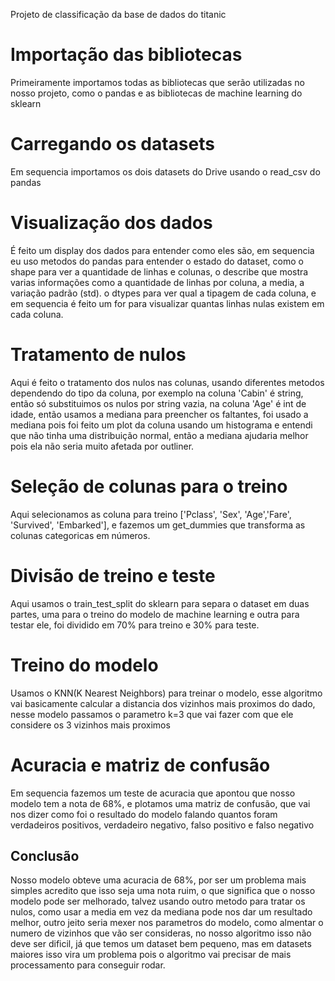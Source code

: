 Projeto de classificação da base de dados do titanic

# Importação das bibliotecas

 Primeiramente importamos todas as bibliotecas que serão utilizadas no nosso projeto, como o pandas e as bibliotecas de machine learning do sklearn

 # Carregando os datasets

 Em sequencia importamos os dois datasets do Drive usando  o read_csv do pandas

 # Visualização dos dados

 É feito um display dos dados para entender como eles são, em sequencia eu uso metodos do pandas para entender o estado do dataset, como o shape para ver a quantidade de linhas e colunas, o describe que mostra varias informações como a quantidade de linhas por coluna, a media, a variação padrão (std). o dtypes para ver qual a tipagem de cada coluna, e em sequencia é feito um for para visualizar quantas linhas nulas existem em cada coluna.

 # Tratamento de nulos

 Aqui é feito o tratamento dos nulos nas colunas, usando diferentes metodos dependendo do tipo da coluna, por exemplo na coluna 'Cabin' é string, então só substituimos os nulos por string vazia, na coluna 'Age' é int de idade, então usamos a mediana para preencher os faltantes, foi usado a mediana pois foi feito um plot da coluna usando um histograma e entendi que não tinha uma distribuição normal, então a mediana ajudaria melhor pois ela não seria muito afetada por outliner.

 # Seleção de colunas para o treino
 Aqui selecionamos as coluna para treino ['Pclass', 'Sex', 'Age','Fare', 'Survived', 'Embarked'], e fazemos um get_dummies que transforma as colunas categoricas em números.

 # Divisão de treino e teste
 Aqui usamos o train_test_split do sklearn para separa o dataset em duas partes, uma para o treino do modelo de machine learning e outra para testar ele, foi dividido em 70% para treino e 30% para teste.

 # Treino do modelo
 Usamos o KNN(K Nearest Neighbors) para treinar o modelo, esse algoritmo vai basicamente calcular a distancia dos vizinhos mais proximos do dado, nesse modelo passamos o parametro k=3 que vai fazer com que ele considere os 3 vizinhos mais proximos

 # Acuracia e matriz de confusão
 Em sequencia fazemos um teste de acuracia que apontou que nosso modelo tem a nota de 68%, e plotamos uma matriz de confusão, que vai nos dizer como foi o resultado do modelo falando quantos foram verdadeiros positivos, verdadeiro negativo, falso positivo e falso negativo

 ## Conclusão
 Nosso modelo obteve uma acuracia de 68%, por ser um problema mais simples acredito que isso seja uma nota ruim, o que significa que o nosso modelo pode ser melhorado, talvez usando outro metodo para tratar os nulos, como usar a media em vez da mediana pode nos dar um resultado melhor, outro jeito seria mexer nos parametros do modelo, como almentar o numero de vizinhos que vão ser consideras, no nosso algoritmo isso não deve ser dificil, já que temos um dataset bem pequeno, mas em datasets maiores isso vira um problema pois o algoritmo vai precisar de mais processamento para conseguir rodar.
